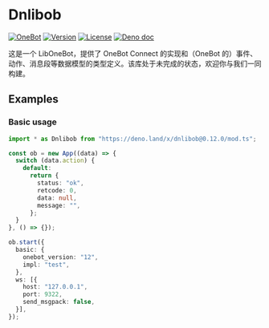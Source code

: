 # Dnlibob

[![OneBot](https://img.shields.io/badge/OneBot-12-black)](https://12.onebot.dev/)
[![Version](https://img.shields.io/github/v/tag/botuniverse/dnlibob.svg)](https://github.com/botuniverse/dnlibob/releases)
[![License](https://img.shields.io/github/license/botuniverse/dnlibob)](https://github.com/botuniverse/dnlibob/blob/main/LICENSE)
[![Deno doc](https://doc.deno.land/badge.svg)](https://doc.deno.land/https://deno.land/x/dnlibob/mod.ts)

这是一个 LibOneBot，提供了 OneBot Connect 的实现和（OneBot
的）事件、动作、消息段等数据模型的类型定义。该库处于未完成的状态，欢迎你与我们一同构建。

## Examples

### Basic usage

```ts
import * as Dnlibob from "https://deno.land/x/dnlibob@0.12.0/mod.ts";

const ob = new App((data) => {
  switch (data.action) {
    default:
      return {
        status: "ok",
        retcode: 0,
        data: null,
        message: "",
      };
  }
}, () => {});

ob.start({
  basic: {
    onebot_version: "12",
    impl: "test",
  },
  ws: [{
    host: "127.0.0.1",
    port: 9322,
    send_msgpack: false,
  }],
});
```
